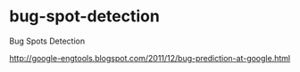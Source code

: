# bug-spot-detection
Bug Spots Detection


http://google-engtools.blogspot.com/2011/12/bug-prediction-at-google.html
